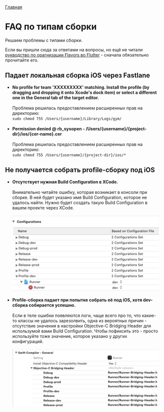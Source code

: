[Главная](../main.md)

# FAQ по типам сборки

Решаем проблемы с типами сборки.

Если вы пришли сюда за ответами на вопросы, но ещё не читали [рукводство по орагнизации Flavors во Flutter](../best_practice/flavors/flavors_long.md) - сначала обязательно прочитайте его.

## Падает локальная сборка iOS через Fastlane

 - **No profile for team 'XXXXXXXXX' matching. Install the profile (by dragging and dropping it onto Xcode's dock item) or select a different one in the General tab of the target editor.**
   <br><br>
   Проблема решилась предоставлением расширенных прав на директорию:
   <br>
   `sudo chmod 755 /Users/{username}/Library/Logs/gym/`
   <br><br>
 - **Permission denied @ rb_sysopen - /Users/{username}/{project-dir}/ios/{cer-name}.cer**
   <br><br>
   Проблема решилась предоставлением расширенных прав на директорию:
   <br>
   `sudo chmod 755 /Users/{username}/{project-dir}/ios/*`

## Не получается собрать profile-сборку под iOS

 - **Отсутствует нужная Build Configuration в XCode.**
    <br><br>
    Внимательно читайте ошибку, которая возникает в консоли при сборке.
    В ней будет указано имя Build Configuration, которое не удалось найти.
    Нужно будет создать такую Build Configuration в вашем проекте через
    XCode.
    <br><br>
    ![build_settings](img/profile_build_config.png)
    <br><br>
 - **Profile-сборка падает при попытке собрать её под iOS, хотя dev-сборка собирается успешно.**
    <br><br>
    Если в теле ошибки появляются логи, чаще всего про то, что какие-то
    классы не удалось зарезолвить, одна из вероятных причин -
    отсутствие значения в настройки Objective-C Bridging Header для
    использумой вами Build Configuration. Чтобы пофиксить это - просто
    используйте тоже значение, которое указано у других конфигураций.
    <br><br>
    ![build_settings](img/obj_c_build_header.png)
    <br><br>